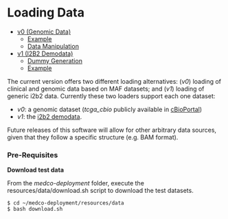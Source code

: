 # Loading Data

* [v0 \(Genomic Data\)](v0-genomic-data.md)
  * [Example](v0-genomic-data.md#example)
  * [Data Manipulation](v0-genomic-data.md#data-manipulation)
* [v1 \(I2B2 Demodata\)](v1-i2b2-demodata.md)
  * [Dummy Generation](v1-i2b2-demodata.md#dummy-generation)
  * [Example](v1-i2b2-demodata.md#example)

The current version offers two different loading alternatives: \(_v0_\) loading of clinical and genomic data based on MAF datasets; and \(_v1_\) loading of generic i2b2 data. Currently these two loaders support each one dataset:

* _v0_: a genomic dataset \(_tcga\_cbio_ publicly available in [cBioPortal](http://www.cbioportal.org/)\)
* _v1_: the [i2b2 demodata](https://www.i2b2.org/software/repository.html?t=demo&p=15).

Future releases of this software will allow for other arbitrary data sources, given that they follow a specific structure \(e.g. BAM format\).

### Pre-Requisites

**Download test data**

From the _medco-deployment_ folder, execute the resources/data/download.sh script to download the test datasets.

```text
$ cd ~/medco-deployment/resources/data
$ bash download.sh
```


